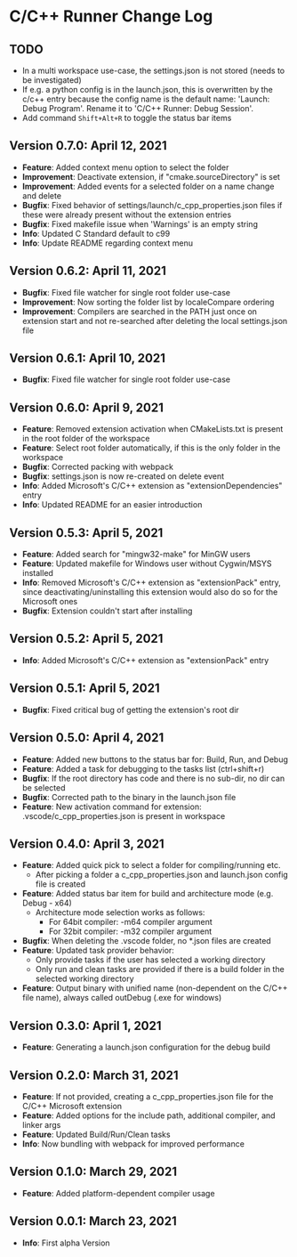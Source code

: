 # C/C++ Runner Change Log

## TODO

- In a multi workspace use-case, the settings.json is not stored (needs to be investigated)
- If e.g. a python config is in the launch.json, this is overwritten by the c/c++ entry because the config name is the default name: 'Launch: Debug Program'. Rename it to 'C/C++ Runner: Debug Session'.
- Add command `Shift+Alt+R` to toggle the status bar items

## Version 0.7.0: April 12, 2021

- **Feature**: Added context menu option to select the folder
- **Improvement**: Deactivate extension, if "cmake.sourceDirectory" is set
- **Improvement**: Added events for a selected folder on a name change and delete
- **Bugfix**: Fixed behavior of settings/launch/c_cpp_properties.json files if these were already present without the extension entries
- **Bugfix**: Fixed makefile issue when 'Warnings' is an empty string
- **Info**: Updated C Standard default to c99
- **Info**: Update README regarding context menu

## Version 0.6.2: April 11, 2021

- **Bugfix**: Fixed file watcher for single root folder use-case
- **Improvement**: Now sorting the folder list by localeCompare ordering
- **Improvement**: Compilers are searched in the PATH just once on extension start and not re-searched after deleting the local settings.json file

## Version 0.6.1: April 10, 2021

- **Bugfix**: Fixed file watcher for single root folder use-case

## Version 0.6.0: April 9, 2021

- **Feature**: Removed extension activation when CMakeLists.txt is present in the root folder of the workspace
- **Feature**: Select root folder automatically, if this is the only folder in the workspace
- **Bugfix**: Corrected packing with webpack
- **Bugfix**: settings.json is now re-created on delete event
- **Info**: Added Microsoft's C/C++ extension as "extensionDependencies" entry
- **Info**: Updated README for an easier introduction

## Version 0.5.3: April 5, 2021

- **Feature**: Added search for "mingw32-make" for MinGW users
- **Feature**: Updated makefile for Windows user without Cygwin/MSYS installed
- **Info**: Removed Microsoft's C/C++ extension as "extensionPack" entry, since deactivating/uninstalling this extension would also do so for the Microsoft ones
- **Bugfix**: Extension couldn't start after installing

## Version 0.5.2: April 5, 2021

- **Info**: Added Microsoft's C/C++ extension as "extensionPack" entry

## Version 0.5.1: April 5, 2021

- **Bugfix**: Fixed critical bug of getting the extension's root dir

## Version 0.5.0: April 4, 2021

- **Feature**: Added new buttons to the status bar for: Build, Run, and Debug
- **Feature**: Added a task for debugging to the tasks list (ctrl+shift+r)
- **Bugfix**: If the root directory has code and there is no sub-dir, no dir can be selected
- **Bugfix**: Corrected path to the binary in the launch.json file
- **Feature**: New activation command for extension: .vscode/c_cpp_properties.json is present in workspace

## Version 0.4.0: April 3, 2021

- **Feature**: Added quick pick to select a folder for compiling/running etc.
  - After picking a folder a c_cpp_properties.json and launch.json config file is created
- **Feature**: Added status bar item for build and architecture mode (e.g. Debug - x64)
  - Architecture mode selection works as follows:
    - For 64bit compiler: -m64 compiler argument
    - For 32bit compiler: -m32 compiler argument
- **Bugfix**: When deleting the .vscode folder, no \*.json files are created
- **Feature**: Updated task provider behavior:
  - Only provide tasks if the user has selected a working directory
  - Only run and clean tasks are provided if there is a build folder in the selected working directory
- **Feature**: Output binary with unified name (non-dependent on the C/C++ file name), always called outDebug (.exe for windows)

## Version 0.3.0: April 1, 2021

- **Feature**: Generating a launch.json configuration for the debug build

## Version 0.2.0: March 31, 2021

- **Feature**: If not provided, creating a c_cpp_properties.json file for the C/C++ Microsoft extension
- **Feature**: Added options for the include path, additional compiler, and linker args
- **Feature**: Updated Build/Run/Clean tasks
- **Info**: Now bundling with webpack for improved performance

## Version 0.1.0: March 29, 2021

- **Feature**: Added platform-dependent compiler usage

## Version 0.0.1: March 23, 2021

- **Info**: First alpha Version
